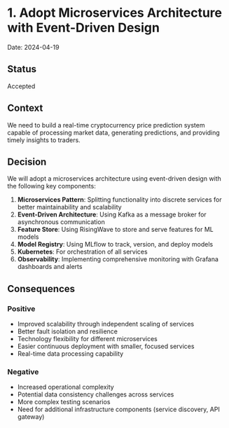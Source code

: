 # 1. Adopt Microservices Architecture with Event-Driven Design

Date: 2024-04-19

## Status

Accepted

## Context

We need to build a real-time cryptocurrency price prediction system capable of processing market data, generating predictions, and providing timely insights to traders.

## Decision

We will adopt a microservices architecture using event-driven design with the following key components:

1. **Microservices Pattern**: Splitting functionality into discrete services for better maintainability and scalability
2. **Event-Driven Architecture**: Using Kafka as a message broker for asynchronous communication
3. **Feature Store**: Using RisingWave to store and serve features for ML models
4. **Model Registry**: Using MLflow to track, version, and deploy models
5. **Kubernetes**: For orchestration of all services
6. **Observability**: Implementing comprehensive monitoring with Grafana dashboards and alerts

## Consequences

### Positive

- Improved scalability through independent scaling of services
- Better fault isolation and resilience
- Technology flexibility for different microservices
- Easier continuous deployment with smaller, focused services
- Real-time data processing capability

### Negative

- Increased operational complexity
- Potential data consistency challenges across services
- More complex testing scenarios
- Need for additional infrastructure components (service discovery, API gateway) 